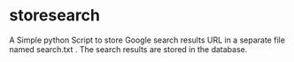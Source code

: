 # storesearch
A Simple python Script to store Google search results URL in a separate file named search.txt . The search results are stored in the database.
